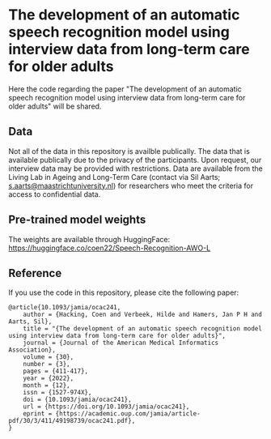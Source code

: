 # The development of an automatic speech recognition model using interview data from long-term care for older adults
Here the code regarding the paper "The development of an automatic speech recognition model using interview data from long-term care for older adults" will be shared.

## Data

Not all of the data in this repository is availble publically. The data that is available publically due to the privacy of the participants. Upon request, our interview data may be provided with restrictions. Data are available from the Living Lab in Ageing and Long-Term Care (contact via Sil Aarts; s.aarts@maastrichtuniversity.nl) for researchers who meet the criteria for access to confidential data.

## Pre-trained model weights

The weights are available through HuggingFace: https://huggingface.co/coen22/Speech-Recognition-AWO-L

## Reference

If you use the code in this repository, please cite the following paper:

```
@article{10.1093/jamia/ocac241,
    author = {Hacking, Coen and Verbeek, Hilde and Hamers, Jan P H and Aarts, Sil},
    title = "{The development of an automatic speech recognition model using interview data from long-term care for older adults}",
    journal = {Journal of the American Medical Informatics Association},
    volume = {30},
    number = {3},
    pages = {411-417},
    year = {2022},
    month = {12},
    issn = {1527-974X},
    doi = {10.1093/jamia/ocac241},
    url = {https://doi.org/10.1093/jamia/ocac241},
    eprint = {https://academic.oup.com/jamia/article-pdf/30/3/411/49198739/ocac241.pdf},
}
```